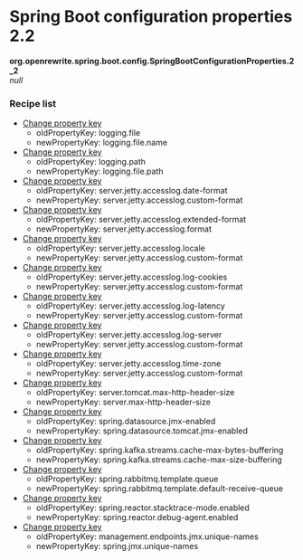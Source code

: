 # Spring Boot configuration properties 2.2

**org.openrewrite.spring.boot.config.SpringBootConfigurationProperties.2_2**  
_null_

### Recipe list

* [Change property key](../../../../properties/changepropertykey.md)
	* oldPropertyKey: logging.file
	* newPropertyKey: logging.file.name
* [Change property key](../../../../properties/changepropertykey.md)
	* oldPropertyKey: logging.path
	* newPropertyKey: logging.file.path
* [Change property key](../../../../properties/changepropertykey.md)
	* oldPropertyKey: server.jetty.accesslog.date-format
	* newPropertyKey: server.jetty.accesslog.custom-format
* [Change property key](../../../../properties/changepropertykey.md)
	* oldPropertyKey: server.jetty.accesslog.extended-format
	* newPropertyKey: server.jetty.accesslog.format
* [Change property key](../../../../properties/changepropertykey.md)
	* oldPropertyKey: server.jetty.accesslog.locale
	* newPropertyKey: server.jetty.accesslog.custom-format
* [Change property key](../../../../properties/changepropertykey.md)
	* oldPropertyKey: server.jetty.accesslog.log-cookies
	* newPropertyKey: server.jetty.accesslog.custom-format
* [Change property key](../../../../properties/changepropertykey.md)
	* oldPropertyKey: server.jetty.accesslog.log-latency
	* newPropertyKey: server.jetty.accesslog.custom-format
* [Change property key](../../../../properties/changepropertykey.md)
	* oldPropertyKey: server.jetty.accesslog.log-server
	* newPropertyKey: server.jetty.accesslog.custom-format
* [Change property key](../../../../properties/changepropertykey.md)
	* oldPropertyKey: server.jetty.accesslog.time-zone
	* newPropertyKey: server.jetty.accesslog.custom-format
* [Change property key](../../../../properties/changepropertykey.md)
	* oldPropertyKey: server.tomcat.max-http-header-size
	* newPropertyKey: server.max-http-header-size
* [Change property key](../../../../properties/changepropertykey.md)
	* oldPropertyKey: spring.datasource.jmx-enabled
	* newPropertyKey: spring.datasource.tomcat.jmx-enabled
* [Change property key](../../../../properties/changepropertykey.md)
	* oldPropertyKey: spring.kafka.streams.cache-max-bytes-buffering
	* newPropertyKey: spring.kafka.streams.cache-max-size-buffering
* [Change property key](../../../../properties/changepropertykey.md)
	* oldPropertyKey: spring.rabbitmq.template.queue
	* newPropertyKey: spring.rabbitmq.template.default-receive-queue
* [Change property key](../../../../properties/changepropertykey.md)
	* oldPropertyKey: spring.reactor.stacktrace-mode.enabled
	* newPropertyKey: spring.reactor.debug-agent.enabled
* [Change property key](../../../../properties/changepropertykey.md)
	* oldPropertyKey: management.endpoints.jmx.unique-names
	* newPropertyKey: spring.jmx.unique-names
